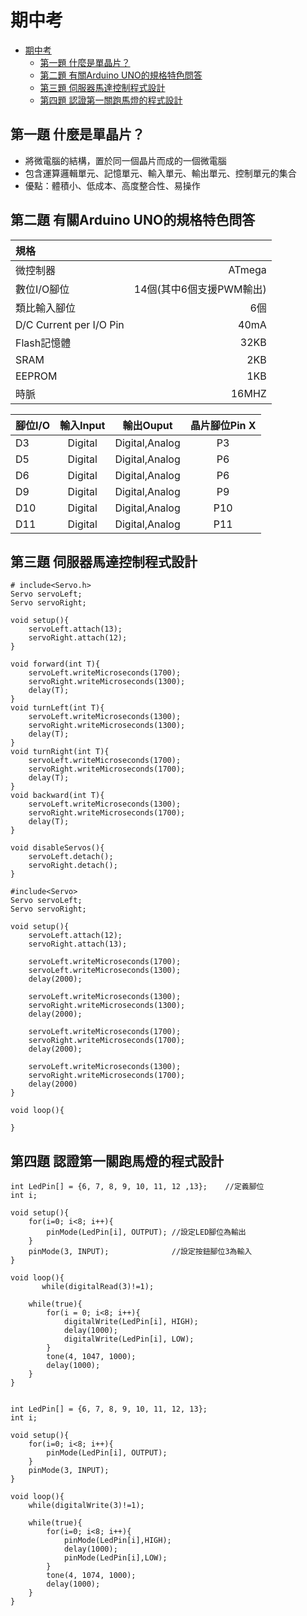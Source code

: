 # 期中考

- [期中考](#期中考)
  - [第一題 什麼是單晶片？](#第一題-什麼是單晶片)
  - [第二題 有關Arduino UNO的規格特色問答](#第二題-有關arduino-uno的規格特色問答)
  - [第三題 伺服器馬達控制程式設計](#第三題-伺服器馬達控制程式設計)
  - [第四題 認證第一關跑馬燈的程式設計](#第四題-認證第一關跑馬燈的程式設計)


## 第一題 什麼是單晶片？
- 將微電腦的結構，置於同一個晶片而成的一個微電腦
- 包含運算邏輯單元、記憶單元、輸入單元、輸出單元、控制單元的集合
- 優點：體積小、低成本、高度整合性、易操作

## 第二題 有關Arduino UNO的規格特色問答
|規格||
|:---|---:|
|微控制器|ATmega|
|數位I/O腳位|14個(其中6個支援PWM輸出)|
|類比輸入腳位|6個|
|D/C Current per I/O Pin|40mA|
|Flash記憶體|32KB|
|SRAM|2KB|
|EEPROM|1KB|
|時脈|16MHZ|

|腳位I/O|輸入Input|輸出Ouput|晶片腳位Pin X|
|:---|:-:|:-:|:-:|
|D3|Digital|Digital,Analog|P3
|D5|Digital|Digital,Analog|P6
|D6|Digital|Digital,Analog|P6
|D9|Digital|Digital,Analog|P9
|D10|Digital|Digital,Analog|P10
|D11|Digital|Digital,Analog|P11

## 第三題 伺服器馬達控制程式設計
```
# include<Servo.h>
Servo servoLeft;
Servo servoRight;

void setup(){
    servoLeft.attach(13);
    servoRight.attach(12);
}

void forward(int T){
    servoLeft.writeMicroseconds(1700);
    servoRight.writeMicroseconds(1300);
    delay(T);
}
void turnLeft(int T){
    servoLeft.writeMicroseconds(1300);
    servoRight.writeMicroseconds(1300);
    delay(T);
}
void turnRight(int T){
    servoLeft.writeMicroseconds(1700);
    servoRight.writeMicroseconds(1700);
    delay(T);
}
void backward(int T){
    servoLeft.writeMicroseconds(1300);
    servoRight.writeMicroseconds(1700);
    delay(T);
}

void disableServos(){
    servoLeft.detach();
    servoRight.detach();
}
```

```
#include<Servo>
Servo servoLeft;
Servo servoRight;

void setup(){
    servoLeft.attach(12);
    servoRight.attach(13);

    servoLeft.writeMicroseconds(1700);
    servoLeft.writeMicroseconds(1300);
    delay(2000);

    servoLeft.writeMicroseconds(1300);
    servoRight.writeMicroseconds(1300);
    delay(2000);

    servoLeft.writeMicroseconds(1700);
    servoRight.writeMicroseconds(1700);
    delay(2000);

    servoLeft.writeMicroseconds(1300);
    servoRight.writeMicroseconds(1700);
    delay(2000)
}

void loop(){

}

```

## 第四題 認證第一關跑馬燈的程式設計
```
int LedPin[] = {6, 7, 8, 9, 10, 11, 12 ,13};    //定義腳位
int i;

void setup(){
    for(i=0; i<8; i++){
        pinMode(LedPin[i], OUTPUT); //設定LED腳位為輸出
    }
    pinMode(3, INPUT);              //設定按鈕腳位3為輸入
}
    
void loop(){
       while(digitalRead(3)!=1);

    while(true){
        for(i = 0; i<8; i++){
            digitalWrite(LedPin[i], HIGH);
            delay(1000);
            digitalWrite(LedPin[i], LOW);
        }
        tone(4, 1047, 1000);
        delay(1000);
    }
}


```

```
int LedPin[] = {6, 7, 8, 9, 10, 11, 12, 13};
int i;

void setup(){
    for(i=0; i<8; i++){
        pinMode(LedPin[i], OUTPUT);
    }
    pinMode(3, INPUT);
}

void loop(){
    while(digitalWrite(3)!=1);

    while(true){
        for(i=0; i<8; i++){
            pinMode(LedPin[i],HIGH);
            delay(1000);
            pinMode(LedPin[i],LOW);
        }
        tone(4, 1074, 1000);
        delay(1000);
    }
}

